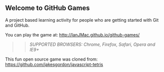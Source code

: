 ## Welcome to GitHub Games

A project based learning activity for people who are getting started with Git and GitHub.

You can play the game at: http://IanJMac.github.io/github-games/

>> _*SUPPORTED BROWSERS*: Chrome, Firefox, Safari, Opera and IE9+_

This fun open source game was cloned from: https://github.com/jakesgordon/javascript-tetris
